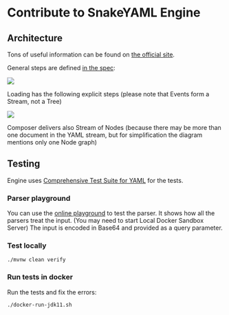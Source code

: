# Contribute to SnakeYAML Engine

## Architecture

Tons of useful information can be found on [the official site](https://yaml.org/spec/1.2.2/).

General steps are defined [in the spec](https://yaml.org/spec/1.2.2/#31-processes):

![](https://yaml.org/spec/1.2.2/img/overview2.svg)

Loading has the following explicit steps (please note that Events form a Stream, not a Tree)

![](doc/YAML-streams.drawio.png)

Composer delivers also Stream of Nodes (because there may be more than one document in the YAML
stream, but for simplification the diagram mentions only one Node graph)

## Testing

Engine uses [Comprehensive Test Suite for YAML](TestSuiteForYAML.md)
for the tests.

### Parser playground

You can use the [online playground](https://play.yaml.io/main/parser?input=LSAiXAkiCg==) to test the parser.
It shows how all the parsers treat the input. (You may need to start Local Docker Sandbox Server)
The input is encoded in Base64 and provided as a query parameter.

### Test locally

    ./mvnw clean verify

### Run tests in docker

Run the tests and fix the errors:

    ./docker-run-jdk11.sh
